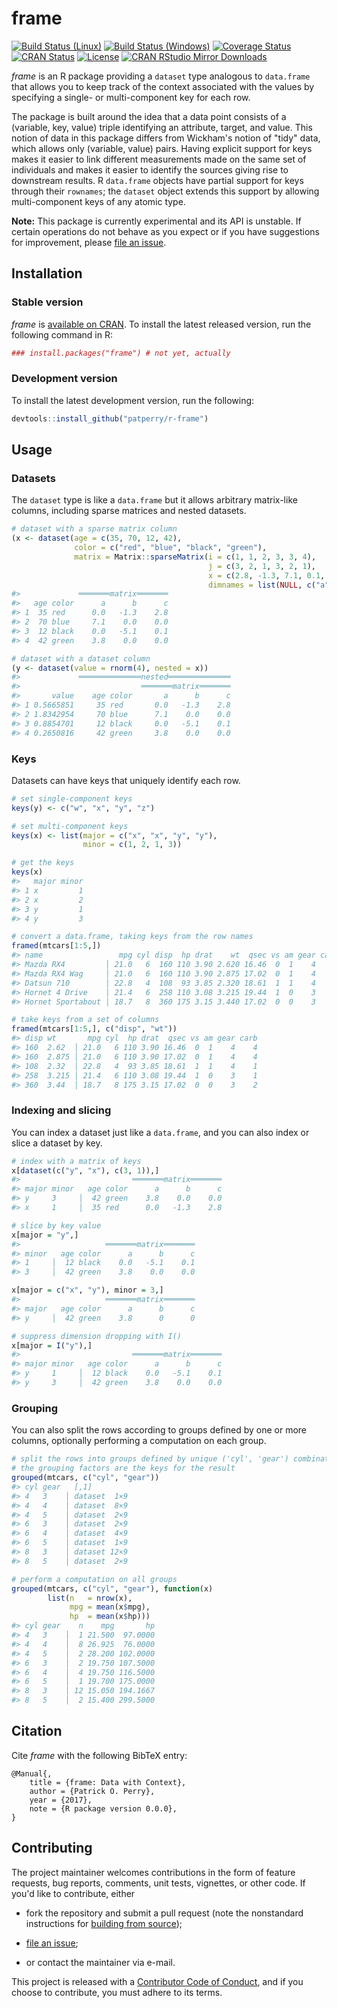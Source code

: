<!-- README.md is generated from README.Rmd. Please edit that file -->



frame
=====

[![Build Status (Linux)][travis-badge]][travis]
[![Build Status (Windows)][appveyor-badge]][appveyor]
[![Coverage Status][codecov-badge]][codecov]
[![CRAN Status][cran-badge]][cran]
[![License][apache-badge]][apache]
[![CRAN RStudio Mirror Downloads][cranlogs-badge]][cran]


*frame* is an R package providing a `dataset` type analogous to `data.frame`
that allows you to keep track of the context associated with the values by
specifying a single- or multi-component key for each row.


The package is built around the idea that a data point consists of a
(variable, key, value) triple identifying an attribute, target, and value.
This notion of data in this package differs from Wickham's notion of "tidy"
data, which allows only (variable, value) pairs.  Having explicit support for
keys makes it easier to link different measurements made on the same set of
individuals and makes it easier to identify the sources giving rise to
downstream results.  R `data.frame` objects have partial support for keys
through their `rownames`; the `dataset` object extends this support by
allowing multi-component keys of any atomic type.


**Note:** This package is currently experimental and its API is unstable. If
certain operations do not behave as you expect or if you have suggestions for
improvement, please [file an issue][issues].


Installation
------------

### Stable version

*frame* is [available on CRAN][cran]. To install the latest released version,
run the following command in R:

```r
### install.packages("frame") # not yet, actually
```

### Development version

To install the latest development version, run the following:

```r
devtools::install_github("patperry/r-frame")
```


Usage
-----

### Datasets

The `dataset` type is like a `data.frame` but it allows arbitrary matrix-like
columns, including sparse matrices and nested datasets.


```r
# dataset with a sparse matrix column
(x <- dataset(age = c(35, 70, 12, 42),
              color = c("red", "blue", "black", "green"),
              matrix = Matrix::sparseMatrix(i = c(1, 1, 2, 3, 3, 4),
                                            j = c(3, 2, 1, 3, 2, 1),
                                            x = c(2.8, -1.3, 7.1, 0.1, -5.1, 3.8),
                                            dimnames = list(NULL, c("a", "b", "c")))))
#>             ═══════matrix═══════
#>   age color      a      b      c
#> 1  35 red      0.0   -1.3    2.8
#> 2  70 blue     7.1    0.0    0.0
#> 3  12 black    0.0   -5.1    0.1
#> 4  42 green    3.8    0.0    0.0

# dataset with a dataset column
(y <- dataset(value = rnorm(4), nested = x))
#>             ══════════════nested══════════════
#>                           ═══════matrix═══════
#>       value    age color       a      b      c
#> 1 0.5665851     35 red       0.0   -1.3    2.8
#> 2 1.8342954     70 blue      7.1    0.0    0.0
#> 3 0.8854701     12 black     0.0   -5.1    0.1
#> 4 0.2650816     42 green     3.8    0.0    0.0
```

### Keys

Datasets can have keys that uniquely identify each row.


```r
# set single-component keys
keys(y) <- c("w", "x", "y", "z")

# set multi-component keys
keys(x) <- list(major = c("x", "x", "y", "y"),
                minor = c(1, 2, 1, 3))

# get the keys
keys(x)
#>   major minor
#> 1 x         1
#> 2 x         2
#> 3 y         1
#> 4 y         3

# convert a data.frame, taking keys from the row names
framed(mtcars[1:5,])
#> name                 mpg cyl disp  hp drat    wt  qsec vs am gear carb
#> Mazda RX4         │ 21.0   6  160 110 3.90 2.620 16.46  0  1    4    4
#> Mazda RX4 Wag     │ 21.0   6  160 110 3.90 2.875 17.02  0  1    4    4
#> Datsun 710        │ 22.8   4  108  93 3.85 2.320 18.61  1  1    4    1
#> Hornet 4 Drive    │ 21.4   6  258 110 3.08 3.215 19.44  1  0    3    1
#> Hornet Sportabout │ 18.7   8  360 175 3.15 3.440 17.02  0  0    3    2

# take keys from a set of columns
framed(mtcars[1:5,], c("disp", "wt"))
#> disp wt       mpg cyl  hp drat  qsec vs am gear carb
#> 160  2.62  │ 21.0   6 110 3.90 16.46  0  1    4    4
#> 160  2.875 │ 21.0   6 110 3.90 17.02  0  1    4    4
#> 108  2.32  │ 22.8   4  93 3.85 18.61  1  1    4    1
#> 258  3.215 │ 21.4   6 110 3.08 19.44  1  0    3    1
#> 360  3.44  │ 18.7   8 175 3.15 17.02  0  0    3    2
```

### Indexing and slicing

You can index a dataset just like a `data.frame`, and you can also index or
slice a dataset by key.


```r
# index with a matrix of keys
x[dataset(c("y", "x"), c(3, 1)),]
#>                         ═══════matrix═══════
#> major minor   age color      a      b      c
#> y     3     │  42 green    3.8    0.0    0.0
#> x     1     │  35 red      0.0   -1.3    2.8

# slice by key value
x[major = "y",]
#>                   ═══════matrix═══════
#> minor   age color      a      b      c
#> 1     │  12 black    0.0   -5.1    0.1
#> 3     │  42 green    3.8    0.0    0.0

x[major = c("x", "y"), minor = 3,]
#>                   ═══════matrix═══════
#> major   age color      a      b      c
#> y     │  42 green    3.8      0      0

# suppress dimension dropping with I()
x[major = I("y"),]
#>                         ═══════matrix═══════
#> major minor   age color      a      b      c
#> y     1     │  12 black    0.0   -5.1    0.1
#> y     3     │  42 green    3.8    0.0    0.0
```

### Grouping

You can also split the rows according to groups defined by one or more columns,
optionally performing a computation on each group.


```r
# split the rows into groups defined by unique ('cyl', 'gear') combinations;
# the grouping factors are the keys for the result
grouped(mtcars, c("cyl", "gear"))
#> cyl gear   [,1]        
#> 4   3    │ dataset  1×9
#> 4   4    │ dataset  8×9
#> 4   5    │ dataset  2×9
#> 6   3    │ dataset  2×9
#> 6   4    │ dataset  4×9
#> 6   5    │ dataset  1×9
#> 8   3    │ dataset 12×9
#> 8   5    │ dataset  2×9

# perform a computation on all groups
grouped(mtcars, c("cyl", "gear"), function(x)
        list(n   = nrow(x),
             mpg = mean(x$mpg),
             hp  = mean(x$hp)))
#> cyl gear    n    mpg       hp
#> 4   3    │  1 21.500  97.0000
#> 4   4    │  8 26.925  76.0000
#> 4   5    │  2 28.200 102.0000
#> 6   3    │  2 19.750 107.5000
#> 6   4    │  4 19.750 116.5000
#> 6   5    │  1 19.700 175.0000
#> 8   3    │ 12 15.050 194.1667
#> 8   5    │  2 15.400 299.5000
```


Citation
--------

Cite *frame* with the following BibTeX entry:

    @Manual{,
        title = {frame: Data with Context},
        author = {Patrick O. Perry},
        year = {2017},
        note = {R package version 0.0.0},
    }


Contributing
------------

The project maintainer welcomes contributions in the form of feature requests,
bug reports, comments, unit tests, vignettes, or other code.  If you'd like to
contribute, either

 + fork the repository and submit a pull request (note the nonstandard
   instructions for [building from source][building]);

 + [file an issue][issues];

 + or contact the maintainer via e-mail.

This project is released with a [Contributor Code of Conduct][conduct],
and if you choose to contribute, you must adhere to its terms.


[apache]: https://www.apache.org/licenses/LICENSE-2.0.html "Apache License, Version 2.0"
[apache-badge]: https://img.shields.io/badge/License-Apache%202.0-blue.svg "Apache License, Version 2.0"
[appveyor]: https://ci.appveyor.com/project/patperry/r-frame/branch/master "Continuous Integration (Windows)"
[appveyor-badge]: https://ci.appveyor.com/api/projects/status/github/patperry/r-frame?branch=master&svg=true "Continuous Inegration (Windows)"
[building]: #development-version "Building from Source"
[codecov]: https://codecov.io/github/patperry/r-frame?branch=master "Code Coverage"
[codecov-badge]: https://codecov.io/github/patperry/r-frame/coverage.svg?branch=master "Code Coverage"
[conduct]: https://github.com/patperry/r-frame/blob/master/CONDUCT.md "Contributor Code of Conduct"
[cran]: https://cran.r-project.org/package=frame "CRAN Page"
[cran-badge]: http://www.r-pkg.org/badges/version/frame "CRAN Page"
[cranlogs-badge]: http://cranlogs.r-pkg.org/badges/frame "CRAN Downloads"
[issues]: https://github.com/patperry/r-frame/issues "Issues"
[travis]: https://travis-ci.org/patperry/r-frame "Continuous Integration (Linux)"
[travis-badge]: https://api.travis-ci.org/patperry/r-frame.svg?branch=master "Continuous Integration (Linux)"
